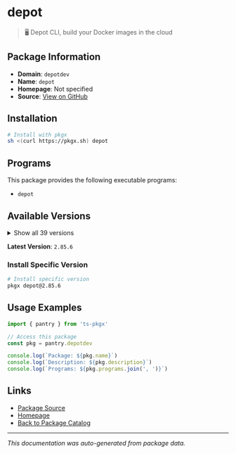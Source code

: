# depot

> 🖥️ Depot CLI, build your Docker images in the cloud

## Package Information

- **Domain**: `depotdev`
- **Name**: `depot`
- **Homepage**: Not specified
- **Source**: [View on GitHub](https://github.com/pkgxdev/pantry/tree/main/projects/depot.dev/package.yml)

## Installation

```bash
# Install with pkgx
sh <(curl https://pkgx.sh) depot
```

## Programs

This package provides the following executable programs:

- `depot`

## Available Versions

<details>
<summary>Show all 39 versions</summary>

- `2.85.6`, `2.85.5`, `2.85.4`, `2.85.3`, `2.85.2`
- `2.85.1`, `2.85.0`, `2.84.4`, `2.84.3`, `2.84.2`
- `2.84.1`, `2.84.0`, `2.83.3`, `2.83.2`, `2.83.1`
- `2.83.0`, `2.82.4`, `2.82.3`, `2.82.2`, `2.82.1`
- `2.82.0`, `2.81.0`, `2.80.1`, `2.80.0`, `2.79.0`
- `2.78.0`, `2.77.0`, `2.76.3`, `2.76.2`, `2.76.1`
- `2.76.0`, `2.75.0`, `2.74.0`, `2.73.1`, `2.73.0`
- `2.72.0`, `2.71.0`, `2.70.0`, `2.68.1`

</details>

**Latest Version**: `2.85.6`

### Install Specific Version

```bash
# Install specific version
pkgx depot@2.85.6
```

## Usage Examples

```typescript
import { pantry } from 'ts-pkgx'

// Access this package
const pkg = pantry.depotdev

console.log(`Package: ${pkg.name}`)
console.log(`Description: ${pkg.description}`)
console.log(`Programs: ${pkg.programs.join(', ')}`)
```

## Links

- [Package Source](https://github.com/pkgxdev/pantry/tree/main/projects/depot.dev/package.yml)
- [Homepage](#)
- [Back to Package Catalog](../package-catalog.md)

---

*This documentation was auto-generated from package data.*
